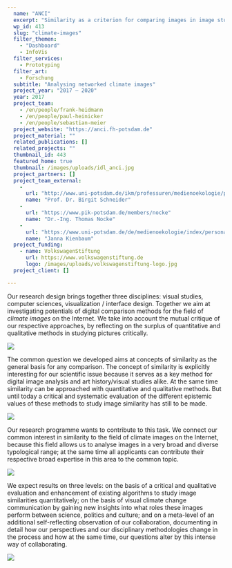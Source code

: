 ```yaml
---
  name: "ANCI"
  excerpt: "Similarity as a criterion for comparing images in image studies, computer and visualization science using the example of climate images on the web"
  wp_id: 413
  slug: "climate-images"
  filter_themen: 
    - "Dashboard"
    - InfoVis
  filter_services: 
    - Prototyping
  filter_art: 
    - Forschung
  subtitle: "Analysing networked climate images"
  project_year: "2017 – 2020"
  year: 2017
  project_team:
    - /en/people/frank-heidmann
    - /en/people/paul-heinicker
    - /en/people/sebastian-meier
  project_website: "https://anci.fh-potsdam.de"
  project_material: ""
  related_publications: []
  related_projects: ""
  thumbnail_id: 443
  featured_home: true
  thumbnail: /images/uploads/idl_anci.jpg
  project_partners: []
  project_team_external: 
    - 
      url: "http://www.uni-potsdam.de/ikm/professuren/medienoekologie/personal/drbirgitschneider.html"
      name: "Prof. Dr. Birgit Schneider"
    - 
      url: "https://www.pik-potsdam.de/members/nocke"
      name: "Dr.-Ing. Thomas Nocke"
    - 
      url: "https://www.uni-potsdam.de/de/medienoekologie/index/personal.html"
      name: "Janna Kienbaum"
  project_funding:
    - name: VolkswagenStiftung
      url: https://www.volkswagenstiftung.de
      logo: /images/uploads/volkswagenstiftung-logo.jpg
  project_client: []

---
```

Our research design brings together three disciplines: visual studies, computer sciences, visualization / interface design. Together we aim at investigating potentials of digital comparison methods for the field of <em>climate images</em> on the Internet. We take into account the mutual critique of our respective approaches, by reflecting on the surplus of quantitative and qualitative methods in studying pictures critically.

![](/images/uploads/anci_horizons.jpg)

The common question we developed aims at concepts of similarity as the general basis for any comparison. The concept of similarity is explicitly interesting for our scientific issue because it serves as a key method for digital image analysis and art history/visual studies alike. At the same time similarity can be approached with quantitative and qualitative methods. But until today a critical and systematic evaluation of the different epistemic values of these methods to study image similarity has still to be made.

![](/images/uploads/anci_methods.png)

Our research programme wants to contribute to this task. We connect our common interest in similarity to the field of climate images on the Internet, because this field allows us to analyse images in a very broad and diverse typological range; at the same time all applicants can contribute their respective broad expertise in this area to the common topic.

![](/images/uploads/anci_screenshot.png)

We expect results on three levels: on the basis of a critical and qualitative evaluation and enhancement of existing algorithms to study image similarities quantitatively; on the basis of visual climate change communication by gaining new insights into what roles these images perform between science, politics and culture; and on a meta-level of an additional self-reflecting observation of our collaboration, documenting in detail how our perspectives and our disciplinary methodologies change in the process and how at the same time, our questions alter by this intense way of collaborating.

![](/images/uploads/anci_tools.jpg)